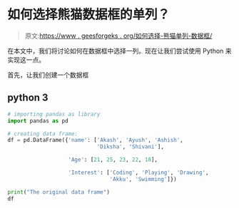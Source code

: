 # 如何选择熊猫数据框的单列？

> 原文:[https://www . geesforgeks . org/如何选择-熊猫单列-数据框/](https://www.geeksforgeeks.org/how-to-select-single-column-of-a-pandas-dataframe/)

在本文中，我们将讨论如何在数据框中选择一列。现在让我们尝试使用 Python 来实现这一点。

首先，让我们创建一个数据框

## python 3

```py
# importing pandas as library
import pandas as pd

# creating data frame:
df = pd.DataFrame({'name': ['Akash', 'Ayush', 'Ashish',
                            'Diksha', 'Shivani'],

                   'Age': [21, 25, 23, 22, 18],

                   'Interest': ['Coding', 'Playing', 'Drawing',
                                'Akku', 'Swimming']})

print("The original data frame")
df
```